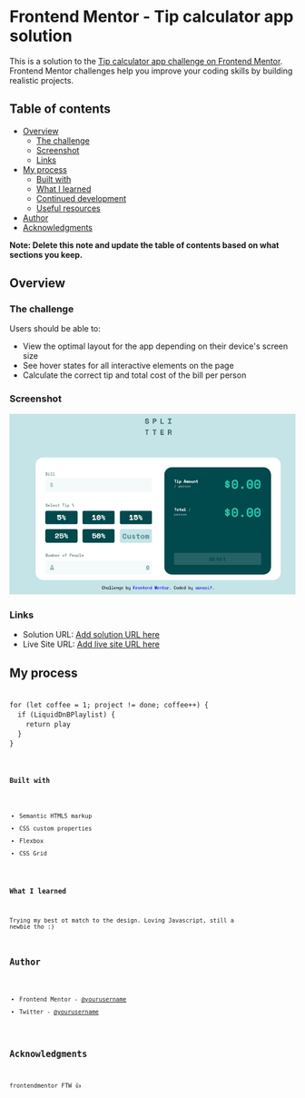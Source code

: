 # Frontend Mentor - Tip calculator app solution

This is a solution to the [Tip calculator app challenge on Frontend Mentor](https://www.frontendmentor.io/challenges/tip-calculator-app-ugJNGbJUX). Frontend Mentor challenges help you improve your coding skills by building realistic projects.

## Table of contents

- [Overview](#overview)
  - [The challenge](#the-challenge)
  - [Screenshot](#screenshot)
  - [Links](#links)
- [My process](#my-process)
  - [Built with](#built-with)
  - [What I learned](#what-i-learned)
  - [Continued development](#continued-development)
  - [Useful resources](#useful-resources)
- [Author](#author)
- [Acknowledgments](#acknowledgments)

**Note: Delete this note and update the table of contents based on what sections you keep.**

## Overview

### The challenge

Users should be able to:

- View the optimal layout for the app depending on their device's screen size
- See hover states for all interactive elements on the page
- Calculate the correct tip and total cost of the bill per person

### Screenshot

![](./tipCalculator.png)

### Links

- Solution URL: [Add solution URL here](https://your-solution-url.com)
- Live Site URL: [Add live site URL here](https://your-live-site-url.com)

## My process

<code>
for (let coffee = 1; project != done; coffee++) {
  if (LiquidDnBPlaylist) {
    return play
  }
}
<code>

### Built with

- Semantic HTML5 markup
- CSS custom properties
- Flexbox
- CSS Grid

### What I learned

Trying my best ot match to the design.
Loving Javascript, still a newbie tho :)

## Author

- Frontend Mentor - [@yourusername](https://www.frontendmentor.io/profile/aanacif)
- Twitter - [@yourusername](https://www.twitter.com/aanacif)

## Acknowledgments

frontendmentor FTW 👍
